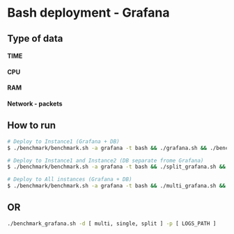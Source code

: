 # Bash deployment - Grafana

## Type of data
#### TIME
#### CPU
#### RAM
#### Network - packets 

## How to run
```bash
# Deploy to Instance1 (Grafana + DB)
$ ./benchmark/benchmark.sh -a grafana -t bash && ./grafana.sh && ./benchmark/finished.sh

# Deploy to Instance1 and Instance2 (DB separate frome Grafana)
$ ./benchmark/benchmark.sh -a grafana -t bash && ./split_grafana.sh && ./benchmark/finished.sh

# Deploy to All instances (Grafana + DB)
$ ./benchmark/benchmark.sh -a grafana -t bash && ./multi_grafana.sh && ./benchmark/finished.sh
```

## OR
```bash
./benchmark_grafana.sh -d [ multi, single, split ] -p [ LOGS_PATH ]
```
